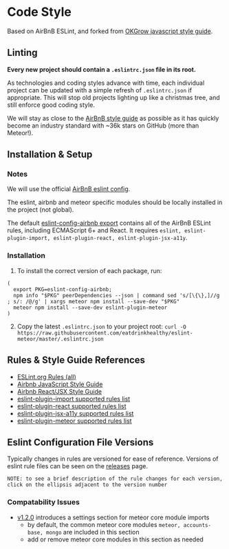 # Code Style
Based on AirBnB ESLint, and forked from [OKGrow javascript style guide](https://github.com/okgrow/guides/tree/master/style-guide/code-style/javascript).

## Linting

**Every new project should contain a `.eslintrc.json` file in its root.**

As technologies and coding styles advance with time, each individual project can be updated with a simple refresh of `.eslintrc.json` if appropriate.  This will stop old projects lighting up like a christmas tree, and still enforce good coding style.

We will stay as close to the [AirBnB style guide](https://github.com/airbnb/javascript) as possible as it has quickly become an industry standard with ~36k stars on GitHub (more than Meteor!).

## Installation & Setup
### Notes
We will use the official [AirBnB eslint config](https://github.com/airbnb/javascript/tree/master/packages/eslint-config-airbnb).

The eslint, airbnb and meteor specific modules should be locally installed in the project (not global).

The default [eslint-config-airbnb export](https://github.com/airbnb/javascript/tree/master/packages/eslint-config-airbnb) contains all of the AirBnB ESLint rules, including ECMAScript 6+ and React. It requires `eslint, eslint-plugin-import, eslint-plugin-react, eslint-plugin-jsx-a11y`.

### Installation
1. To install the correct version of each package, run:
```
(
  export PKG=eslint-config-airbnb;
  npm info "$PKG" peerDependencies --json | command sed 's/[\{\},]//g ; s/: /@/g' | xargs meteor npm install --save-dev "$PKG"
  meteor npm install --save-dev eslint-plugin-meteor
)
```
2. Copy the latest `.eslintrc.json` to your project root:
`curl -O https://raw.githubusercontent.com/eatdrinkhealthy/eslint-meteor/master/.eslintrc.json`

## Rules & Style Guide References
* [ESLint.org Rules (all)](http://eslint.org/docs/rules/)
* [Airbnb JavaScript Style Guide](https://github.com/airbnb/javascript#airbnb-javascript-style-guide-)
* [Airbnb React/JSX Style Guide](https://github.com/airbnb/javascript/tree/master/react#airbnb-reactjsx-style-guide)
* [eslint-plugin-import supported rules list](https://github.com/benmosher/eslint-plugin-import#rules)
* [eslint-plugin-react supported rules list](https://github.com/yannickcr/eslint-plugin-react#list-of-supported-rules)
* [eslint-plugin-jsx-a11y supported rules list](https://github.com/evcohen/eslint-plugin-jsx-a11y#supported-rules)
* [eslint-plugin-meteor supported rules list](https://www.npmjs.com/package/eslint-plugin-meteor)

## Eslint Configuration File Versions
Typically changes in rules are versioned for ease of reference. Versions of eslint rule files can be seen on the [releases](https://github.com/eatdrinkhealthy/eslint-meteor/releases) page.

```
NOTE: to see a brief description of the rule changes for each version,
click on the ellipsis adjacent to the version number
```
### Compatability Issues
* [v1.2.0](https://github.com/eatdrinkhealthy/eslint-meteor/releases) introduces a settings section for meteor core module imports
    - by default, the common meteor core modules `meteor, accounts-base, mongo` are included in this section
    - add or remove meteor core modules in this section as needed 
